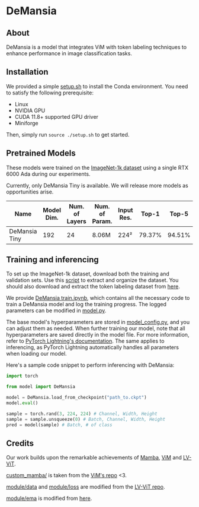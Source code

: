 # DeMansia

## About

DeMansia is a model that integrates ViM with token labeling techniques to enhance performance in image classification tasks.

## Installation

We provided a simple [setup.sh](setup.sh) to install the Conda environment. You need to satisfy the following prerequisite:

- Linux
- NVIDIA GPU
- CUDA 11.8+ supported GPU driver
- Miniforge

Then, simply run `source ./setup.sh` to get started.

## Pretrained Models

These models were trained on the [ImageNet-1k dataset](https://www.image-net.org/challenges/LSVRC/2012/2012-downloads.php) using a single RTX 6000 Ada during our experiments.

Currently, only DeMansia Tiny is available. We will release more models as opportunities arise.

| Name          | Model Dim. | Num. of Layers | Num. of Param. | Input Res. | Top-1  | Top-5  | Batch Size | Download              | Training Log    |
|---------------|------------|----------------|----------------|------------|--------|--------|------------|-----------------------|-----------------|
| DeMansia Tiny | 192        | 24             | 8.06M          | 224²       | 79.37% | 94.51% | 768        | [link][tiny download] | [log][tiny log] |

[tiny download]: https://archive.org/details/DeMansia-Tiny
[tiny log]: https://wandb.ai/catalpa/DeMansia%20Tiny/runs/mec0ihkp

## Training and inferencing

To set up the ImageNet-1k dataset, download both the training and validation sets. Use this [script](https://gist.github.com/BIGBALLON/8a71d225eff18d88e469e6ea9b39cef4) to extract and organize the dataset. You should also download and extract the token labeling dataset from [here](https://drive.google.com/file/d/1Cat8HQPSRVJFPnBLlfzVE0Exe65a_4zh/view?usp=sharing).

We provide [DeMansia train.ipynb](DeMansia%20train.ipynb), which contains all the necessary code to train a DeMansia model and log the training progress. The logged parameters can be modified in [model.py](model.py).

The base model's hyperparameters are stored in [model_config.py](model_config.py), and you can adjust them as needed. When further training our model, note that all hyperparameters are saved directly in the model file. For more information, refer to [PyTorch Lightning's documentation](https://lightning.ai/docs/pytorch/stable/common/checkpointing_basic.html#contents-of-a-checkpoint). The same applies to inferencing, as PyTorch Lightning automatically handles all parameters when loading our model.

Here's a sample code snippet to perform inferencing with DeMansia:

```python
import torch

from model import DeMansia

model = DeMansia.load_from_checkpoint("path_to.ckpt")
model.eval()

sample = torch.rand(3, 224, 224) # Channel, Width, Height
sample = sample.unsqueeze(0) # Batch, Channel, Width, Height
pred = model(sample) # Batch, # of class
```

## Credits

Our work builds upon the remarkable achievements of [Mamba](https://arxiv.org/abs/2312.00752), [ViM](https://arxiv.org/abs/2401.09417) and [LV-ViT](https://arxiv.org/abs/2104.10858).

[custom_mamba/](custom_mamba) is taken from the [ViM's repo](https://github.com/hustvl/Vim) <3.

[module/data](modules/data) and [module/loss](module/loss) are modified from the [LV-ViT repo](https://github.com/zihangJiang/TokenLabeling).

[module/ema](modules/ema) is modified from [here](https://github.com/BioinfoMachineLearning/bio-diffusion/blob/main/src/utils/__init__.py).
